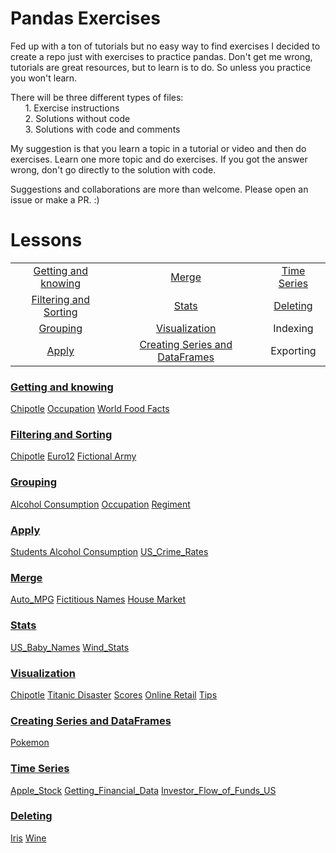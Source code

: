 # Pandas Exercises

Fed up with a ton of tutorials but no easy way to find exercises I decided to create a repo just with exercises to practice pandas.
Don't get me wrong, tutorials are great resources, but to learn is to do. So unless you practice you won't learn.

There will be three different types of files:  
&nbsp;&nbsp;&nbsp;&nbsp;&nbsp;&nbsp;1. Exercise instructions  
&nbsp;&nbsp;&nbsp;&nbsp;&nbsp;&nbsp;2. Solutions without code  
&nbsp;&nbsp;&nbsp;&nbsp;&nbsp;&nbsp;3. Solutions with code and comments

My suggestion is that you learn a topic in a tutorial or video and then do exercises.
Learn one more topic and do exercises. If you got the answer wrong, don't go directly to the solution with code.

Suggestions and collaborations are more than welcome. Please open an issue or make a PR. :)

# Lessons

|				                                  |				                                   |                   |
|:-----------------------------------------------:|:----------------------------------------------:|:-----------------:|
|[Getting and knowing](#getting-and-knowing)      | [Merge](#merge)                                |[Time Series](#time-series)|
|[Filtering and Sorting](#filtering-and-sorting)  | [Stats](#stats)                                |[Deleting](#deleting)       |
|[Grouping](#grouping)							  | [Visualization](#visualization)                |Indexing           |
|[Apply](#apply)							      | [Creating Series and DataFrames](#creating-series-and-dataframes) 		            |Exporting|

### [Getting and knowing](https://github.com/guipsamora/pandas_exercises/tree/master/01_Getting_%26_Knowing_Your_Data)

[Chipotle](https://github.com/guipsamora/pandas_exercises/tree/master/01_Getting_%26_Knowing_Your_Data/Chipotle)
[Occupation](https://github.com/guipsamora/pandas_exercises/tree/master/01_Getting_%26_Knowing_Your_Data/Occupation)
[World Food Facts](https://github.com/guipsamora/pandas_exercises/tree/master/01_Getting_%26_Knowing_Your_Data/World%20Food%20Facts)

### [Filtering and Sorting](https://github.com/guipsamora/pandas_exercises/tree/master/02_Filtering_%26_Sorting)

[Chipotle](https://github.com/guipsamora/pandas_exercises/tree/master/02_Filtering_%26_Sorting/Chipotle)
[Euro12](https://github.com/guipsamora/pandas_exercises/tree/master/02_Filtering_%26_Sorting/Euro12)
[Fictional Army](https://github.com/guipsamora/pandas_exercises/tree/master/02_Filtering_%26_Sorting/Fictional%20Army)

### [Grouping](https://github.com/guipsamora/pandas_exercises/tree/master/03_Grouping)

[Alcohol Consumption](https://github.com/guipsamora/pandas_exercises/tree/master/03_Grouping/Alcohol_Consumption)
[Occupation](https://github.com/guipsamora/pandas_exercises/tree/master/03_Grouping/Occupation)
[Regiment](https://github.com/guipsamora/pandas_exercises/tree/master/03_Grouping/Regiment)

### [Apply](https://github.com/guipsamora/pandas_exercises/tree/master/04_Apply)

[Students Alcohol Consumption](https://github.com/guipsamora/pandas_exercises/tree/master/04_Apply/Students_Alcohol_Consumption)
[US_Crime_Rates](https://github.com/guipsamora/pandas_exercises/tree/master/04_Apply/US_Crime_Rates)

### [Merge](https://github.com/guipsamora/pandas_exercises/tree/master/05_Merge)

[Auto_MPG](https://github.com/guipsamora/pandas_exercises/tree/master/05_Merge/Auto_MPG)
[Fictitious Names](https://github.com/guipsamora/pandas_exercises/tree/master/05_Merge/Fictitous%20Names)
[House Market](https://github.com/guipsamora/pandas_exercises/tree/master/05_Merge/Housing%20Market)

### [Stats](https://github.com/guipsamora/pandas_exercises/tree/master/06_Stats)

[US_Baby_Names](https://github.com/guipsamora/pandas_exercises/tree/master/06_Stats/US_Baby_Names)
[Wind_Stats](https://github.com/guipsamora/pandas_exercises/tree/master/06_Stats/Wind_Stats)

### [Visualization](https://github.com/guipsamora/pandas_exercises/tree/master/07_Visualization)

[Chipotle](https://github.com/guipsamora/pandas_exercises/tree/master/07_Visualization/Chipotle)
[Titanic Disaster](https://github.com/guipsamora/pandas_exercises/tree/master/07_Visualization/Titanic_Desaster)
[Scores](https://github.com/guipsamora/pandas_exercises/tree/master/07_Visualization/Scores)
[Online Retail](https://github.com/guipsamora/pandas_exercises/tree/master/07_Visualization/Online_Retail)
[Tips](https://github.com/guipsamora/pandas_exercises/tree/master/07_Visualization/Tips)

### [Creating Series and DataFrames](https://github.com/guipsamora/pandas_exercises/tree/master/08_Creating_Series_and_DataFrames)

[Pokemon](https://github.com/guipsamora/pandas_exercises/tree/master/08_Creating_Series_and_DataFrames/Pokemon)

### [Time Series](https://github.com/guipsamora/pandas_exercises/tree/master/09_Time_Series)

[Apple_Stock](https://github.com/guipsamora/pandas_exercises/tree/master/09_Time_Series/Apple_Stock)
[Getting_Financial_Data](https://github.com/guipsamora/pandas_exercises/tree/master/09_Time_Series/Getting_Financial_Data)
[Investor_Flow_of_Funds_US](https://github.com/guipsamora/pandas_exercises/tree/master/09_Time_Series/Getting_Financial_Data)

### [Deleting](https://github.com/guipsamora/pandas_exercises/tree/master/10_Deleting)

[Iris](https://github.com/guipsamora/pandas_exercises/tree/master/10_Deleting/Iris)
[Wine](https://github.com/guipsamora/pandas_exercises/tree/master/10_Deleting/Wine)

